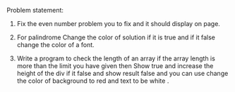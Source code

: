Problem statement:

1.  Fix the even number problem you to fix and it should display on page.

2.  For palindrome
    Change the color of solution if it is true and if it false change the color of a font.

3.  Write a program to check the length of an array
    if the array length is more than the limit you have given then 
    Show true  and  increase the height of the div
    if it false and show result false and you can use change the color of background to red and text to be white .

